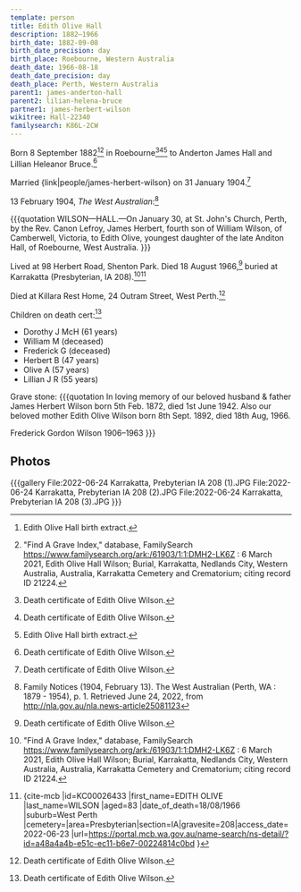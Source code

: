 ```yaml
---
template: person
title: Edith Olive Hall
description: 1882–1966
birth_date: 1882-09-08
birth_date_precision: day
birth_place: Roebourne, Western Australia
death_date: 1966-08-18
death_date_precision: day
death_place: Perth, Western Australia
parent1: james-anderton-hall
parent2: lilian-helena-bruce
partner1: james-herbert-wilson
wikitree: Hall-22340
familysearch: K86L-2CW
---
```


Born 8 September 1882[^birthExt][^findagrave] in Roebourne[^deathCert][^deathCert][^birthExt] to Anderton James Hall and Lillian Heleanor Bruce.[^deathCert]

[^deathCert]: Death certificate of Edith Olive Wilson.
[^birthExt]: Edith Olive Hall birth extract.
[^findagrave]: "Find A Grave Index," database, FamilySearch https://www.familysearch.org/ark:/61903/1:1:DMH2-LK6Z : 6 March 2021, Edith Olive Hall Wilson; Burial, Karrakatta, Nedlands City, Western Australia, Australia, Karrakatta Cemetery and Crematorium; citing record ID 21224.

Married {link|people/james-herbert-wilson} on 31 January 1904.[^deathCert]

13 February 1904, *The West Australian*:[^west]

[^west]: Family Notices (1904, February 13). The West Australian (Perth, WA : 1879 - 1954), p. 1. Retrieved June 24, 2022, from http://nla.gov.au/nla.news-article25081123

{{{quotation
WILSON—HALL.—On January 30, at St. John's Church, Perth, by the Rev. Canon Lefroy, James Herbert, fourth son of William Wilson, of Camberwell, Victoria, to Edith Olive, youngest daughter of the late Anditon Hall, of Roebourne, West Australia.
}}}

Lived at 98 Herbert Road, Shenton Park. Died 18 August 1966,[^deathCert] buried at Karrakatta (Presbyterian, IA 208).[^findagrave][^mcb]

[^mcb]: {cite-mcb |id=KC00026433 |first_name=EDITH OLIVE |last_name=WILSON |aged=83 |date_of_death=18/08/1966 |suburb=West Perth |cemetery=|area=Presbyterian|section=IA|gravesite=208|access_date=2022-06-23 |url=https://portal.mcb.wa.gov.au/name-search/ns-detail/?id=a48a4a4b-e51c-ec11-b6e7-00224814c0bd }

Died at Killara Rest Home, 24 Outram Street, West Perth.[^deathCert]

Children on death cert:[^deathCert]
* Dorothy J McH (61 years)
* William M (deceased)
* Frederick G (deceased)
* Herbert B (47 years)
* Olive A (57 years)
* Lillian J R (55 years)

Grave stone:
{{{quotation
In loving memory of our beloved husband & father James Herbert Wilson born 5th Feb. 1872, died 1st June 1942. Also our beloved mother Edith Olive Wilson born 8th Sept. 1892, died 18th Aug, 1966.

Frederick Gordon Wilson 1906–1963
}}}

## Photos

{{{gallery
File:2022-06-24 Karrakatta, Prebyterian IA 208 (1).JPG
File:2022-06-24 Karrakatta, Prebyterian IA 208 (2).JPG
File:2022-06-24 Karrakatta, Prebyterian IA 208 (3).JPG
}}}

